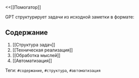 <<[[Помогатор]]

GPT структурирует задачи из исходной заметки в формате:

## Содержание

1. [[Структура задач]]
2. [[Техническая реализация]]
3. [[Обработка мыслей]]
4. [[Автоматизация]]

Теги: `#содержание`, `#структура`, `#автоматизация`